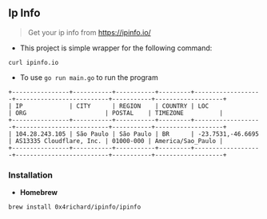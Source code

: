 ## Ip Info

> Get your ip info from https://ipinfo.io/

- This project is simple wrapper for the following command:

```shell
curl ipinfo.io
```

- To use `go run main.go` to run the program

```
+----------------+-----------+-----------+---------+-------------------+--------------------------+-----------+-------------------+
| IP             | CITY      | REGION    | COUNTRY | LOC               | ORG                      | POSTAL    | TIMEZONE          |
+----------------+-----------+-----------+---------+-------------------+--------------------------+-----------+-------------------+
| 104.28.243.105 | São Paulo | São Paulo | BR      | -23.7531,-46.6695 | AS13335 Cloudflare, Inc. | 01000-000 | America/Sao_Paulo |
+----------------+-----------+-----------+---------+-------------------+--------------------------+-----------+-------------------+
```

### Installation

- **Homebrew**

```
brew install 0x4richard/ipinfo/ipinfo
```
